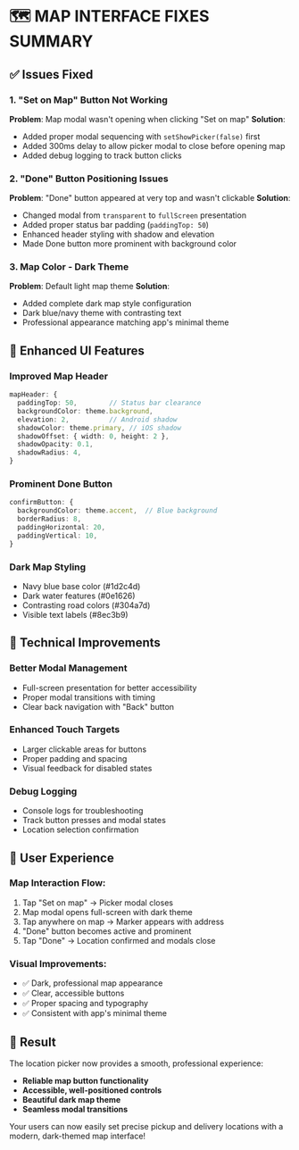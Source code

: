 # 🗺️ MAP INTERFACE FIXES SUMMARY

## ✅ Issues Fixed

### 1. **"Set on Map" Button Not Working**
**Problem**: Map modal wasn't opening when clicking "Set on map"
**Solution**: 
- Added proper modal sequencing with `setShowPicker(false)` first
- Added 300ms delay to allow picker modal to close before opening map
- Added debug logging to track button clicks

### 2. **"Done" Button Positioning Issues**
**Problem**: "Done" button appeared at very top and wasn't clickable
**Solution**:
- Changed modal from `transparent` to `fullScreen` presentation
- Added proper status bar padding (`paddingTop: 50`)
- Enhanced header styling with shadow and elevation
- Made Done button more prominent with background color

### 3. **Map Color - Dark Theme**
**Problem**: Default light map theme
**Solution**:
- Added complete dark map style configuration
- Dark blue/navy theme with contrasting text
- Professional appearance matching app's minimal theme

## 🎨 Enhanced UI Features

### **Improved Map Header**
```typescript
mapHeader: {
  paddingTop: 50,        // Status bar clearance
  backgroundColor: theme.background,
  elevation: 2,          // Android shadow
  shadowColor: theme.primary, // iOS shadow
  shadowOffset: { width: 0, height: 2 },
  shadowOpacity: 0.1,
  shadowRadius: 4,
}
```

### **Prominent Done Button**
```typescript
confirmButton: {
  backgroundColor: theme.accent,  // Blue background
  borderRadius: 8,
  paddingHorizontal: 20,
  paddingVertical: 10,
}
```

### **Dark Map Styling**
- Navy blue base color (#1d2c4d)
- Dark water features (#0e1626)
- Contrasting road colors (#304a7d)
- Visible text labels (#8ec3b9)

## 🔧 Technical Improvements

### **Better Modal Management**
- Full-screen presentation for better accessibility
- Proper modal transitions with timing
- Clear back navigation with "Back" button

### **Enhanced Touch Targets**
- Larger clickable areas for buttons
- Proper padding and spacing
- Visual feedback for disabled states

### **Debug Logging**
- Console logs for troubleshooting
- Track button presses and modal states
- Location selection confirmation

## 📱 User Experience

### **Map Interaction Flow**:
1. Tap "Set on map" → Picker modal closes
2. Map modal opens full-screen with dark theme
3. Tap anywhere on map → Marker appears with address
4. "Done" button becomes active and prominent
5. Tap "Done" → Location confirmed and modals close

### **Visual Improvements**:
- ✅ Dark, professional map appearance
- ✅ Clear, accessible buttons
- ✅ Proper spacing and typography
- ✅ Consistent with app's minimal theme

## 🎯 Result

The location picker now provides a smooth, professional experience:
- **Reliable map button functionality**
- **Accessible, well-positioned controls**
- **Beautiful dark map theme**
- **Seamless modal transitions**

Your users can now easily set precise pickup and delivery locations with a modern, dark-themed map interface!
